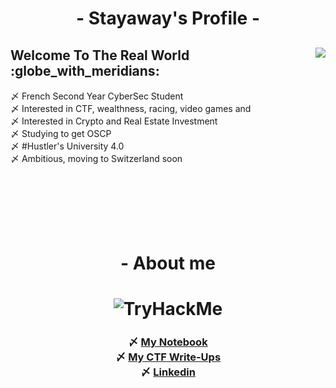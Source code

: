 <body>
    <center>
        <h1 align="center"> - Stayaway's Profile - </h1>
        <div align="left">
            <img src='https://lanyard.cnrad.dev/api/280138655081955339' align="right">
            <h3>
                <h2> Welcome To The Real World :globe_with_meridians:  </h2>
                〆 French Second Year CyberSec Student <br>
                〆 Interested in CTF, wealthness, racing, video games and <br>
                〆 Interested in Crypto and Real Estate Investment <br>
                〆 Studying to get OSCP <br>
                〆 #Hustler's University 4.0 <br>
                〆 Ambitious, moving to Switzerland soon
            </h3>
        </div><br><br><br><br><br><br>
      <h1 align="center"> - About me <h1>
      <img src="https://tryhackme-badges.s3.amazonaws.com/Frozzinours.png" alt="TryHackMe"> <br>
        <h3>
         〆 <a href='https://kalix.gitbook.io/kalix/'> My Notebook </a> <br>
         〆 <a href='https://kalix.gitbook.io/kalixou/'> My CTF Write-Ups </a> <br>
         〆 <a href='https://www.linkedin.com/in/alixleduc/'> Linkedin </a> <br>  
        </h3>
    </center>
</body>
